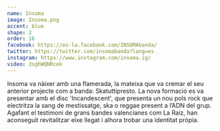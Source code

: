 ```yaml
---
name: Insoma
image: Insoma.png
accent: blue
shape: 2
order: 16
facebook: https://es-la.facebook.com/INSOMAbanda/
twitter: https://twitter.com/insomabanda?lang=es
instagram: https://www.instagram.com/insoma.ig/
video: 3sghWQNRcek
---
```


Insoma va nàixer amb una flamerada, la mateixa que va cremar el seu anterior projecte com a banda: Skatuttipresto. La nova formació es va presentar amb el disc 'Incandescent', que presenta un nou pols rock que electritza la sang de mestissatge, ska o reggae present a l’ADN del grup. Agafant el testimoni de grans bandes valencianes com La Raíz, han aconseguit revitalitzar eixe llegat i alhora trobar una identitat pròpia.
